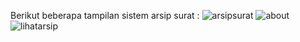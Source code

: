 
Berikut beberapa tampilan sistem arsip surat :
![arsipsurat](https://user-images.githubusercontent.com/76260680/190511038-d3c1f81d-aaf7-4a48-b7de-20d1b6011387.PNG)
![about](https://user-images.githubusercontent.com/76260680/190511043-29872a09-b1e5-4a10-8ced-4acec85dbbd0.PNG)
![lihatarsip](https://user-images.githubusercontent.com/76260680/190511144-36899f65-1d67-43cc-a303-d6144851a284.PNG)

